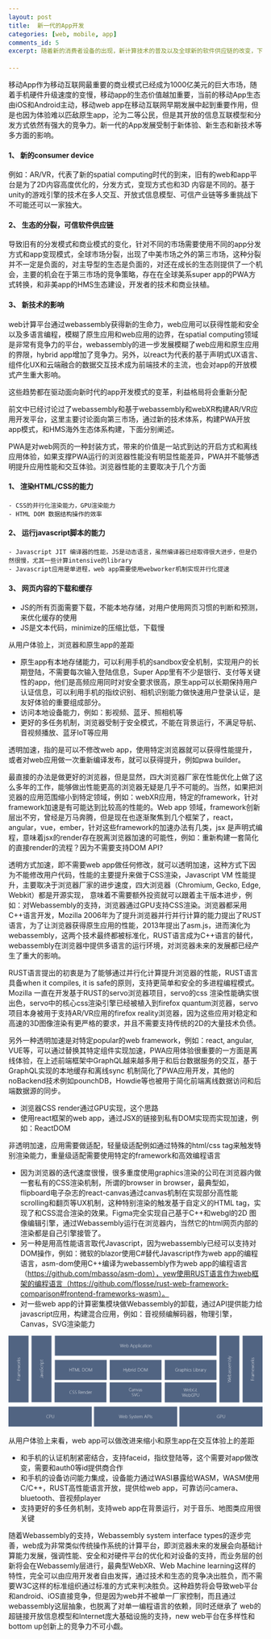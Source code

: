 ```yaml
---
layout: post
title:  新一代的App开发
categories: [web, mobile, app]
comments_id: 5
excerpt: 随着新的消费者设备的出现，新计算技术的普及以及全球新的软件供应链的改变，下一代的app开发已经浮出水面

---
```

移动App作为移动互联网最重要的商业模式已经成为1000亿美元的巨大市场，随着手机硬件升级速度的变慢，移动app的生态价值越加重要，当前的移动App生态由iOS和Android主动，移动web app在移动互联网早期发展中起到重要作用，但是也因为体验难以匹敌原生app，沦为二等公民，但是其开放的信息互联模型和分发方式依然有强大的竞争力。新一代的App发展受制于新体验、新生态和新技术等多方面的影响。

#### 1、	新的consumer device
例如：AR/VR，代表了新的spatial computing时代的到来，旧有的web和app平台是为了2D内容高度优化的，分发方式，变现方式也和3D 内容是不同的。基于unity的游戏引擎的技术在多人交互、开放式信息模型、可信产业链等多重挑战下不可能还可以一家独大。
#### 2、	生态的分裂，可信软件供应链
导致旧有的分发模式和商业模式的变化，针对不同的市场需要使用不同的app分发方式和app变现模式，全球市场分裂，出现了中美市场之外的第三市场，这种分裂并不一定是负面的，对主导型的生态是负面的，对还在成长的生态则提供了一个机会，主要的机会在于第三市场的竞争策略，存在在全球美系super app的PWA方式转换，和非美app的HMS生态建设，开发者的技术和商业扶植。	
#### 3、	新技术的影响
web计算平台通过webassembly获得新的生命力，web应用可以获得性能和安全以及多语言编程，模糊了原生应用和web应用的边界，在spatial computing领域是非常有竞争力的平台，webassembly的进一步发展模糊了web应用和原生应用的界限，hybrid app增加了竞争力。另外，以react为代表的基于声明式UX语言、组件化UX和云端融合的数据交互技术成为前端技术的主流，也会对app的开放模式产生重大影响。

这些趋势都在驱动面向新时代的app开发模式的变革，利益格局将会重新分配

前文中已经讨论过了webassembly和基于webassembly和webXR构建AR/VR应用开发平台，这里主要讨论面向第三市场，通过新的技术体系，构建PWA开放app模式，和HMS海外生态体系构建，下面分别阐述。

PWA是对web网页的一种封装方式，带来的价值是一站式到达的开启方式和离线应用体验，如果支撑PWA运行的浏览器性能没有明显性能差异，PWA并不能够透明提升应用性能和交互体验。浏览器性能的主要取决于几个方面

#### 1、	渲染HTML/CSS的能力
    - CSS的并行化渲染能力，GPU渲染能力
    - HTML DOM 数据结构操作的效率
#### 2、	运行javascript脚本的能力
    - Javascript JIT 编译器的性能，JS是动态语言，虽然编译器已经取得很大进步，但是仍然很慢，尤其一些计算intensive的library
    - Javascript应用是单进程，web app需要使用webworker机制实现并行化提速
#### 3、	网页内容的下载和缓存
   - JS的所有页面需要下载，不能本地存储，对用户使用网页习惯的判断和预测，来优化缓存的使用
   - JS是文本代码，minimize的压缩比低，下载慢
  
  
从用户体验上，浏览器和原生app的差距

  - 原生app有本地存储能力，可以利用手机的sandbox安全机制，实现用户的长期登陆，不需要每次输入登陆信息，Super App里有不少是银行、支付等关键性的app，他们是高频应用同时对安全要求很高，原生app可以长期保持用户认证信息，可以利用手机的指纹识别、相机识别能力做快速用户登录认证，是友好体验的重要组成部分。
  - 访问本地设备能力，例如：影视频、蓝牙、照相机等
  - 更好的多任务机制，浏览器受制于安全模式，不能在背景运行，不满足导航、音视频播放、蓝牙IoT等应用
  
透明加速，指的是可以不修改web app，使用特定浏览器就可以获得性能提升，或者对web应用做一次重新编译发布，就可以获得提升，例如pwa builder。

最直接的办法是做更好的浏览器，但是显然，四大浏览器厂家在性能优化上做了这么多年的工作，能够做出性能更高的浏览器无疑是几乎不可能的。当然，如果把浏览器的应用范围缩小到特定领域，例如：webXR应用，特定的framework，针对framework加速是有可能达到比较高的性能的。Web app 领域，framework创新层出不穷，曾经是万马奔腾，但是现在也逐渐聚焦到几个框架了，react，angular，vue，ember，针对这些framework的加速办法有几类，jsx 是声明式编程，意味着jsx的render存在脱离浏览器加速的可能性，例如：重新构建一套简化的直接render的流程？因为不需要支持DOM API?

透明方式加速，即不需要web app做任何修改，就可以透明加速，这种方式下因为不能修改用户代码，性能的主要提升来做于CSS渲染，Javascript VM 性能提升，主要取决于浏览器厂家的进步速度，四大浏览器（Chromium, Gecko, Edge, Webkit）都是开源实现， 意味着不需要额外投资就可以跟着主干版本进步，例如：对Webassembly的支持，浏览器通过GPU支持CSS渲染。浏览器都采用C++语言开发，Mozilla 2006年为了提升浏览器并行并行计算的能力提出了RUST语言，为了让浏览器获得原生应用的性能，2013年提出了asm.js，进而演化为webassembly，这两个技术最终都被标准化，RUST语言成为C++语言的替代，webassembly在浏览器中提供多语言的运行环境，对浏览器未来的发展都已经产生了重大的影响。

RUST语言提出的初衷是为了能够通过并行化计算提升浏览器的性能，RUST语言具备when it compiles, it is safe的原则，支持更简单和安全的多进程编程模式。Mozilla 一直在开发基于RUST的servo浏览器项目，servo的css 渲染性能确实很出色，servo中的核心css渲染引擎已经被植入到firefox quantum浏览器，servo项目本身被用于支持AR/VR应用的firefox reality浏览器，因为这些应用对稳定和高速的3D图像渲染有更严格的要求，并且不需要支持传统的2D的大量技术负债。


另外一种透明加速是对特定popular的web framework，例如：react, angular, VUE等，可以通过替换其特定组件实现加速，PWA应用体验很重要的一方面是离线体验，在上述前端框架中GraphQL越来越多用于和后台数据服务的交互，基于GraphQL实现的本地缓存和离线sync 机制简化了PWA应用开发，其他的noBackend技术例如pounchDB，Howdie等也被用于简化前端离线数据访问和后端数据源的同步。


  - 浏览器CSS render通过GPU实现，这个思路
  - 使用react框架的web app，通过JSX的链接到私有DOM实现而实现加速，例如：ReactDOM


非透明加速，应用需要做适配，轻量级适配例如通过特殊的html/css tag来触发特别渲染能力，重量级适配需要使用特定的framework和高效编程语言
  - 因为浏览器的迭代速度很慢，很多重度使用graphics渲染的公司在浏览器内做一套私有的CSS渲染机制，所谓的browser in browser，最典型如，flipboard电子杂志的react-canvas通过canvas机制在实现部分高性能scrolling和翻页等UX机制，这种特别渲染的触发基于自定义的HTML tag，实现了和CSS混合渲染的效果。Figma完全实现自己基于C++和webgl的2D 图像编辑引擎，通过Webassembly运行在浏览器内，当然它的html网页内部的渲染都是自己引擎接管了。
  - 另一种是用高性能语言取代Javascript，因为webassembly已经可以支持对DOM操作，例如：微软的blazor使用C#替代Javascript作为web app的编程语言，asm-dom使用C++编译为webassembly作为web app的编程语言（https://github.com/mbasso/asm-dom），yew使用RUST语言作为web框架的编程语言（https://github.com/flosse/rust-web-framework-comparison#frontend-frameworks-wasm）。
  - 对一些web app的计算密集模块做Webassembly的卸载，通过API提供能力给javascript应用，构建混合应用，例如：音视频编解码器，物理引擎，Canvas，SVG渲染能力


![web app 架构](../images/webapp.png)



从用户体验上来看，web app可以做改进来缩小和原生app在交互体验上的差距
  - 和手机的认证机制紧密结合，支持faceid，指纹登陆等，这个需要对app做改变，需要和auth0等id提供商合作
  - 和手机的设备访问能力集成，设备能力通过WASI暴露给WASM，WASM使用C/C++，RUST高性能语言开放，提供给web app，可靠访问camera、bluetooth、音视频player
  - 支持更好的多任务机制，支持web app在背景运行，对于音乐、地图类应用很关键


随着Webassembly的支持，Webassembly system interface types的逐步完善，web成为非常类似传统操作系统的计算平台，即浏览器未来的发展会向基础计算能力发展，强调性能、安全和对硬件平台的优化和对设备的支持，而业务层的创新将会在Webassemly层进行，最典型WebXR、Web Machine learning这样的特性，完全可以由应用开发者自由发挥，通过技术和生态的竞争决出胜负，而不需要W3C这样的标准组织通过标准的方式来判决胜负。这种趋势将会导致web平台和android、iOS直接竞争，但是因为web并不被单一厂家控制，而且通过webassembly这层抽象，也脱离了对单一编程语言的依赖，同时还继承了 web的超链接开放信息模型和Internet庞大基础设施的支持，new web平台在多样性和bottom up创新上的竞争力不可小觑。




